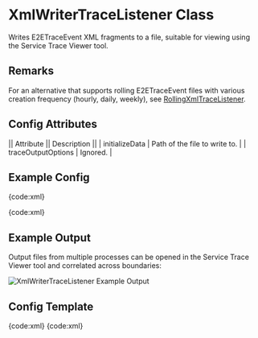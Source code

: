 # XmlWriterTraceListener Class

Writes E2ETraceEvent XML fragments to a file, suitable for viewing using the Service Trace Viewer tool.

## Remarks

For an alternative that supports rolling E2ETraceEvent files with various creation frequency (hourly, daily, weekly), see [RollingXmlTraceListener](RollingXmlTraceListener).
	
## Config Attributes

|| Attribute || Description ||
| initializeData | Path of the file to write to. |
| traceOutputOptions | Ignored. |

## Example Config

{code:xml}
<?xml version="1.0" encoding="utf-8" ?>
<configuration>
  <system.diagnostics>
    <sharedListeners>
      <add name="xmlwriter"
           type="System.Diagnostics.XmlWriterTraceListener"
           initializeData="Logs\Trace.svclog" />
    </sharedListeners>
    <sources>
      <source name="ExampleSource" switchValue="All">
        <listeners>
          <clear />
          <add name="xmlwriter" />
        </listeners>
      </source>
    </sources>
  </system.diagnostics>
</configuration>
{code:xml}

## Example Output

Output files from multiple processes can be opened in the Service Trace Viewer tool and correlated across boundaries:

![XmlWriterTraceListener Example Output](XmlWriterTraceListener_http://i3.codeplex.com/Download?ProjectName=essentialdiagnostics&DownloadId=150157)

## Config Template

{code:xml}
<add name="xmlwriter"
  type="System.Diagnostics.XmlWriterTraceListener"
  initalizeData=""
  />
{code:xml}
